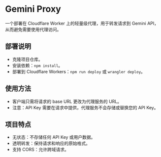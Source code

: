 # Gemini Proxy

一个部署在 Cloudflare Worker 上的轻量级代理，用于转发请求到 Gemini API，从而避免需要使用代理访问。

## 部署说明

* 克隆项目仓库。
* 安装依赖：`npm install`。
* 部署到 Cloudflare Workers：`npm run deploy` 或 `wrangler deploy`。

## 使用方法

* 客户端只需将请求的 base URL 更改为代理服务的 URL。
* 注意：API Key 需要在请求中提供，代理服务不会存储或替换您的 API Key。

## 项目特点

* 无状态：不存储任何 API Key 或用户数据。
* 透明转发：保持请求和响应的原始格式。
* 支持 CORS：允许跨域请求。